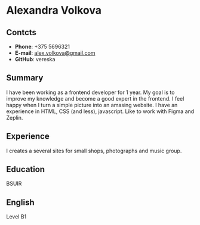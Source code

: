 # Alexandra Volkova
## Contcts
* **Phone**: +375 5696321
* **E-mail**: alex.volkova@gmail.com
* **GitHub**: vereska
## Summary
I have been working as a frontend developer for 1 year. My goal is to improve my knowledge and become a good expert in the frontend. I feel happy when I turn a simple picture into an amasing website.
I have an experience in HTML, CSS (and less), javascript. Like to work with Figma and Zeplin.
## Experience
I creates a several sites for small shops, photographs and music group.
## Education
BSUIR
## English
Level B1

